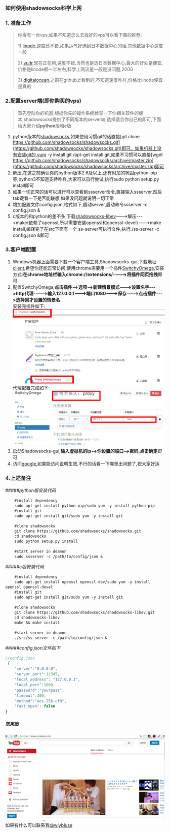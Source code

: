 ### 如何使用shadowsocks科学上网
### 1. 准备工作
>你得有一台vps,如果不知道怎么去找好的vps可以看下面的推荐:
>
>1).[linode](http://linnode.com/ "linode"),速度还不错,如果运气好选到日本数据中心的话,其他数据中心速度一般
> 
>2).[vultr](http://www.vultr.com/?ref=6828826 "vultr"),现在正在用,速度不错,当然也是选日本数据中心,最大的好处是便宜,价格是linode额一半左右,科学上网流量一般是没问题,200G
>
>3).[digitalocean](https://www.digitalocean.com "digitalocean"),之前在github上看到的,不知道速度咋样,价格比linode便宜是真的

### 2.配置server端(即你购买的vps)
>首先登陆你的机器,根据你先的操作系统检查一下你相关软件的版本,shadowsocks提供了不同版本的server端,选择适合你自己的即可,下面给大家介绍**python**版和**c**版
>
1. python版本的[shadowsocks](https://github.com/shadowsocks/shadowsocks.git "shadowsocks"),如果使用习惯git的话直接[git clone https://github.com/shadowsocks/shadowsocks.git](https://github.com/shadowsocks/shadowsocks.git)即可。如果机器上没有安装git的,yum -y install git /apt-get install git,如果不习惯可以直接[wget https://github.com/shadowsocks/shadowsocks/archive/master.zip](https://github.com/shadowsocks/shadowsocks/archive/master.zip)即可
2. 解压,在这之前确认你的python版本2.6及以上,还有附加的巩固python-pip等,python3不知道支持咋样,大家可以自行尝试,执行sudo python setup.py install即可
3. 如果一切正常的话可以进行可以查看到ssserver命令,直接输入ssserver,然后tab键看一下是否能联想,如果没问题就说明一切正常
4. 增加配置文件config.json,格式如下,启动server,启动命令ssserver -c config.json &
1. c版本的和python的差不多,下载[shadowsocks-libev](https://github.com/shadowsocks/shadowsocks-libev.git "shadowsocks-libev")--->解压--->make(依赖了openssl,所以需要安装openssl和openssl-devel)--->make install,编译完了在src下面有一个	ss-server可执行文件,执行./ss-server -c config.json &即可


### 3.客户端配置
>
1. Windows机器上面需要下载一个客户端工具,Shadowsocks-gui,下载地址[client](http://sourceforge.net/projects/shadowsocksgui/files/dist/Shadowsocks-win-2.3.1.zip/download "client"),希望你还能正常访问,使用chrome需要用一个插件[SwitchyOmega](https://github.com/FelisCatus/SwitchyOmega/releases/download/v2.3.11/SwitchyOmega.crx "SwitchyOmega"),安装方式:**在chrome地址栏输入chrome://extensions/---->将插件网页拖拽**即可
2. 配置SwitchyOmega,**点击插件-->选项-->新建情景模式--->设置名字--->http代理---->输入127.0.0.1--->端口1080--->保存--->点击插件--->选择刚才设置的情景名**<br/>安装完插件如下:![proxy](/proxy.png) 代理配置完成如下:![mode](/mode.png)
3. 启动Shadowsocks-gui,**输入虚拟机的ip-->你设置的端口-->密码,点击确定**即可
4. 访问[google](https://google.com),如果能访问说明生效,不行的话看一下哪里出问题了,祝大家好运

### 4.上述备注
#####*python版安装代码*
```shell
    #install dependency
    sudo apt-get install python-pip/sudo yum -y install python-pip
	#install git	
	sudo apt-get install git/sudo yum -y install git
	
	#clone shadowsocks
	git clone https://github.com/shadowsocks/shadowsocks.git
	cd shadowsocks
	sudo python setup.py install
	
	#start server in deamon
	sudo ssserver -c /path/to/config/json &
```
#####*c版安装代码*
```shell
    #install dependency
    sudo apt-get install openssl openssl-dev/sudo yum -y install openssl openssl-devel
	#install git	
	sudo apt-get install git/sudo yum -y install git
	
	#clone shadowsocks
	git clone https://github.com/shadowsocks/shadowsocks-libev.git
	cd shadowsocks-libev
	make && make install
	
	#start server in deamon
	./src/ss-server -c /path/to/config/json &
```
#####*config.json文件如下*
```javascript
//config.json
 {
    "server":"0.0.0.0",
    "server_port":12345,
    "local_address": "127.0.0.1",
    "local_port":1080,
    "password":"yourpass",
    "timeout":300,
    "method":"aes-256-cfb",
    "fast_open": false
}
```
##### *效果图*
![Youtube](/youtube.png)
如果有什么可以联系我[@wjybluse](https://github.com/wjybluse)


